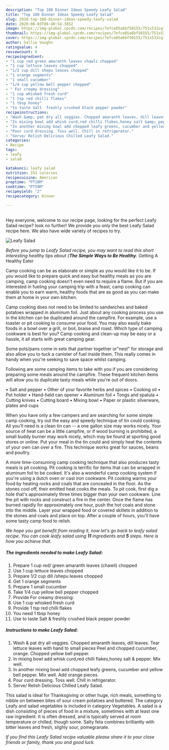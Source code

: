 ```yaml
---
description: "Top 100 Dinner Ideas Speedy Leafy Salad"
title: "Top 100 Dinner Ideas Speedy Leafy Salad"
slug: 2910-top-100-dinner-ideas-speedy-leafy-salad
date: 2020-08-03T06:40:54.385Z
image: https://img-global.cpcdn.com/recipes/7efce85a6bf50155/751x532cq70/leafy-salad-recipe-main-photo.jpg
thumbnail: https://img-global.cpcdn.com/recipes/7efce85a6bf50155/751x532cq70/leafy-salad-recipe-main-photo.jpg
cover: https://img-global.cpcdn.com/recipes/7efce85a6bf50155/751x532cq70/leafy-salad-recipe-main-photo.jpg
author: Sallie Vaughn
ratingvalue: 4
reviewcount: 6
recipeingredient:
- "1 cup red green amaranth leaves chawli chopped"
- "1 cup lettuce leaves chopped"
- "1/2 cup dill shepu leaves chopped"
- "1 orange segments"
- "1 small cucumber"
- "1/4 cup yellow bell pepper chopped"
- " For creamy dressing"
- "1 cup whisked fresh curd"
- "1 tsp red chilli flakes"
- "1 tbsp honey"
- "to taste Salt  freshly crushed black pepper powder"
recipeinstructions:
- "Wash &amp; pat dry all veggies. Chopped amaranth leaves, dill leaves. Tear lettuce leaves with hand to small pieces Peel and chopped cucumber, orange. Chopped yellow bell pepper."
- "In mixing bowl add whisk curd,red chilli flakes,honey salt &amp; pepper. Mix well."
- "In another mixing bowl add chopped leafy greens, cucumber and yellow bell pepper. Mix well. Add orange pieces."
- "Pour curd dressing. Toss well. Chill in refrigerator."
- "Serve/ Relish Delicious Chilled Leafy Salad."
categories:
- Recipe
tags:
- leafy
- salad

katakunci: leafy salad 
nutrition: 151 calories
recipecuisine: American
preptime: "PT18M"
cooktime: "PT59M"
recipeyield: "2"
recipecategory: Dinner

---
```

<br>
Hey everyone, welcome to our recipe page, looking for the perfect Leafy Salad recipe? look no further! We provide you only the best Leafy Salad recipe here. We also have wide variety of recipes to try.
<br>


![Leafy Salad](https://img-global.cpcdn.com/recipes/7efce85a6bf50155/751x532cq70/leafy-salad-recipe-main-photo.jpg)

<i>Before you jump to Leafy Salad recipe, you may want to read this short interesting healthy tips about {<strong>The Simple Ways to Be Healthy</strong>.</i>
Getting A Healthy Eater

    
Camp cooking can be as elaborate or simple as you would like it to be. If you would like to prepare quick and easy but healthy meals as you are camping, camp cooking doesn't even need to require a flame. But if you are interested in fueling your camping trip with a feast, camp cooking can enable you to earn warm, healthy foods that are as good as you can make them at home in your own kitchen.

Camp cooking does not need to be limited to sandwiches and baked potatoes wrapped in aluminum foil.  Just about any cooking process you use in the kitchen can be duplicated around the campfire. For example, use a toaster or pit cooking to consume your food. You may also easily bake foods in a bowl over a grill, or boil, braise and roast. Which type of camping cookware is best for you? Camp cooking and clean-up may be easy or a hassle, it all starts with great camping gear.

Some pots/pans come in sets that partner together or"nest" for storage and also allow you to tuck a canister of fuel inside them. This really comes in handy when you're seeking to save space whilst camping.

Following are some camping items to take with you if you are considering preparing some meals around the campfire. These frequent kitchen items will allow you to duplicate tasty meals while you're out of doors.

• Salt and pepper
• Other of your favorite herbs and spices
• Cooking oil
• Pot holder
• Hand-held can opener
• Aluminum foil
• Tongs and spatula
• Cutting knives
• Cutting board
• Mixing bowl
• Paper or plastic silverware, plates and cups

When you have only a few campers and are searching for some simple camp cooking, try out the easy and speedy technique of tin could cooking. All you'll need is a clean tin can -- a one gallon size may works nicely. Your source of heat can be a little campfire, or if wood burning is prohibited, a small buddy burner may work nicely, which may be found at sporting good stores or online. Put your meal in the tin could and simply heat the contents of your own can over a fire.  This technique works great for sauces, beans and poultry.

A more time-consuming camp cooking technique that also produces tasty meals is pit cooking. Pit cooking is terrific for items that can be wrapped in aluminum foil to be cooked.  It's also a wonderful camp cooking system if you're using a dutch oven or cast iron cookware. Pit cooking warms your food by heating rocks and coals that are concealed in the floor. As the stones cool off, their emitted heat cooks the meals. To pit cook, first dig a hole that's approximately three times bigger than your own cookware. Line the pit with rocks and construct a fire in the center. Once the flame has burned rapidly for approximately one hour, push the hot coals and stone into the middle. Layer your wrapped food or covered skillets in addition to the stones and coals and place on top. After a couple of hours, you'll have some tasty camp food to relish.


<i>We hope you got benefit from reading it, now let's go back to leafy salad recipe. You can cook leafy salad using <strong>11</strong> ingredients and <strong>5</strong> steps. Here is how you achieve that.
</i>

##### The ingredients needed to make Leafy Salad:

1. Prepare 1 cup red/ green amaranth leaves (chawli) chopped
1. Use 1 cup lettuce leaves chopped
1. Prepare 1/2 cup dill /shepu leaves chopped
1. Get 1 orange segments
1. Prepare 1 small cucumber
1. Take 1/4 cup yellow bell pepper chopped
1. Provide  For creamy dressing:
1. Use 1 cup whisked fresh curd
1. Provide 1 tsp red chilli flakes
1. You need 1 tbsp honey
1. Use to taste Salt &amp; freshly crushed black pepper powder


##### Instructions to make Leafy Salad:

1. Wash &amp; pat dry all veggies. Chopped amaranth leaves, dill leaves. Tear lettuce leaves with hand to small pieces Peel and chopped cucumber, orange. Chopped yellow bell pepper.
1. In mixing bowl add whisk curd,red chilli flakes,honey salt &amp; pepper. Mix well.
1. In another mixing bowl add chopped leafy greens, cucumber and yellow bell pepper. Mix well. Add orange pieces.
1. Pour curd dressing. Toss well. Chill in refrigerator.
1. Serve/ Relish Delicious Chilled Leafy Salad.


This salad is ideal for Thanksgiving or other huge, rich meals, something to nibble on between bites of sour cream potatoes and buttered. The category Leafy and salad vegetables is included in category Vegetables. A salad is a dish consisting of pieces of food in a mixture, sometimes with at least one raw ingredient. It is often dressed, and is typically served at room temperature or chilled, though some. Salty feta combines brilliantly with bitter leaves and fresh, slighly sour, pomegranate. 

<i>If you find this Leafy Salad recipe valuable please share it to your close friends or family, thank you and good luck.</i>
